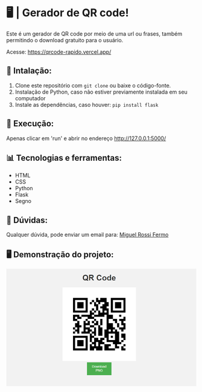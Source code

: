 # 🖥️ | Gerador de QR code!

Este é um gerador de QR code por meio de uma url ou frases, também permitindo o download gratuito para o usuário.

Acesse: https://qrcode-rapido.vercel.app/

## 🔧 Intalação:
1. Clone este repositório com `git clone` ou baixe o código-fonte.
2. Instalação de Python, caso não estiver previamente instalada em seu computador
3. Instale as dependências, caso houver: `pip install flask`

## 🚀 Execução:
Apenas clicar em 'run' e abrir no endereço http://127.0.0.1:5000/

## 📊 Tecnologias e ferramentas:
- HTML
- CSS
- Python
- Flask
- Segno

## 📩 Dúvidas:

Qualquer dúvida, pode enviar um email para: [Miguel Rossi Fermo](mailto:miguelrossifermo05@gmail.com)

## 🖥️ Demonstração do projeto:
![1723739297903](image/README/1723739297903.png)
